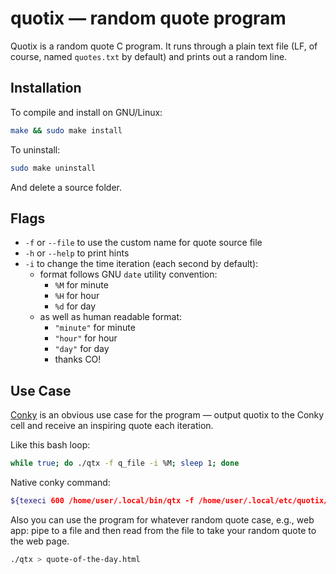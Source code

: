 # quotix — random quote program

Quotix is a random quote C program. It runs through a plain text file (LF, of course, named `quotes.txt` by default) and prints out a random line.

## Installation

To compile and install on GNU/Linux:

```bash
make && sudo make install
```

To uninstall:

```bash
sudo make uninstall
```

And delete a source folder.

## Flags

* `-f` or `--file` to use the custom name for quote source file
* `-h` or `--help` to print hints
* `-i` to change the time iteration (each second by default):
  * format follows GNU `date` utility convention:
    * `%M` for minute
    * `%H` for hour
    * `%d` for day
  * as well as human readable format:
    * `"minute"` for minute
    * `"hour"` for hour
    * `"day"` for day
    * thanks CO!

## Use Case

[Conky](https://github.com/brndnmtthws/conky) is an obvious use case for the program — output quotix to the Conky cell and receive an inspiring quote each iteration.

Like this bash loop:

```bash
while true; do ./qtx -f q_file -i %M; sleep 1; done
```
Native conky command:

```bash
${texeci 600 /home/user/.local/bin/qtx -f /home/user/.local/etc/quotix/quotes.txt -i %M }
```

Also you can use the program for whatever random quote case, e.g., web app:
pipe to a file and then read from the file to take your random quote to the web page.

```bash
./qtx > quote-of-the-day.html
```
